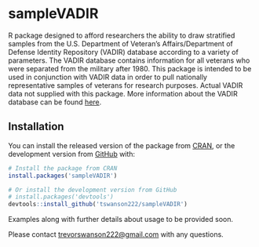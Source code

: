 
<!-- README.md is generated from README.Rmd. Please edit that file -->

# sampleVADIR

<!-- badges: start -->
<!-- badges: end -->

R package designed to afford researchers the ability to draw stratified
samples from the U.S. Department of Veteran’s Affairs/Department of
Defense Identity Repository (VADIR) database according to a variety of
parameters. The VADIR database contains information for all veterans who
were separated from the military after 1980. This package is intended to
be used in conjunction with VADIR data in order to pull nationally
representative samples of veterans for research purposes. Actual VADIR
data not supplied with this package. More information about the VADIR
database can be found
[here](https://www.federalregister.gov/documents/2009/07/27/E9-17776/privacy-act-systems-of-records).

## Installation

<!-- You can install the released version of sampleVADIR from [CRAN](https://CRAN.R-project.org) with: -->

You can install the released version of the package from
[CRAN](https://cran.r-project.org/web/packages/sampleVADIR/index.html),
or the development version from
[GitHub](https://github.com/tswanson222/sampleVADIR) with:

``` r
# Install the package from CRAN
install.packages('sampleVADIR')

# Or install the development version from GitHub
# install.packages('devtools')
devtools::install_github('tswanson222/sampleVADIR')
```

Examples along with further details about usage to be provided soon.

Please contact <trevorswanson222@gmail.com> with any questions.
